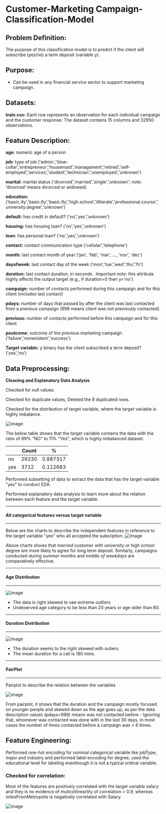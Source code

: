 # Customer-Marketing Campaign-Classification-Model

## Problem Definition:
The purpose of this classification model is to predict if the client will subscribe (yes/no) a term deposit (variable y).

## Purpose:
- Can be used in any financial service sector to support marketing campaign.

## Datasets:
**train.csv:** Each row represents an observation for each individual campaign and the customer response. The dataset contains 15 columns and 32950 observations.

## Feature Description:

**age:** numeric	age of a person

**job:** 	type of job ('admin.','blue-collar','entrepreneur','housemaid','management','retired','self-employed','services','student','technician','unemployed','unknown')

**marital:**	marital status ('divorced','married','single','unknown'; note: 'divorced' means divorced or widowed)

**education:**	('basic.4y','basic.6y','basic.9y','high.school','illiterate','professional.course','university.degree','unknown')

**default:**	has credit in default? ('no','yes','unknown')

**housing:** 	has housing loan? ('no','yes','unknown')

**loan:**		has personal loan? ('no','yes','unknown')

**contact:**	contact communication type ('cellular','telephone')

**month:**	last contact month of year ('jan', 'feb', 'mar', …, 'nov', 'dec')

**dayofweek:**	last contact day of the week ('mon','tue','wed','thu','fri')

**duration:**	last contact duration, in seconds . Important note: this attribute highly affects the output target (e.g., if duration=0 then y='no')

**campaign:**	number of contacts performed during this campaign and for this client (includes last contact)

**pdays:**	number of days that passed by after the client was last contacted from a previous campaign (999 means client was not previously contacted)

**previous:**	number of contacts performed before this campaign and for this client

**poutcome:**	outcome of the previous marketing campaign ('failure','nonexistent','success')

**Target variable:** y	binary	has the client subscribed a term deposit? ('yes','no')

## Data Preprocessing:

**Cleaning and Explanatory Data Analysis**

Checked for null values.

Checked for duplicate values, Deleted the 8 duplicated rows.

Checked for the distribution of target variable, where the target variable is highly imbalance. 

![image](/images/Client_subscription_desc.png)  

The below table shows that the target variable contains the data with the ratio of 89% "NO" to 11% "Yes", which is highly imbalanced dataset. 

|  | Count | 	% |
| ---- | ----- | ----- |
| no |	29230 |	0.887317 |
| yes	| 3712 |	0.112683 |

Performed subsetting of data to extract the data that has the target variable "yes" to conduct EDA.

Performed explanatory data analysis to learn more about the relation between each feature and the target variable.

____________________________________________________
#### All categorical features versus target variable
_____________________________________________________

Below are the charts to describe the independent features in reference to the target variable "yes" who all accepted the subsription.
![image](images/features_Vs_target.png)

Above charts shows that *married* customer with *university or high school* degree are more likely to agree for long term deposit. Similarly,
campaigns conducted during *summer* months and *middle of weekdays* are comparatively effective.

________________________________
#### Age Distribution
__________________________

![image](images/age.png)

* The data is right skewed to see extreme outliers 
* Undeserved age category to be less than 20 years or age older than 60.

______________________
#### Duration Distribution
_________________________

![image](images/duration.png)

* The duration seems to the right skewed with ouliers.
* The mean duration for a call is 180 mins.

_________________
#### PairPlot
_______________

Pairplot to describe the relation between the variables

![image](images/pairplot.png)

From pairplot, it shows that the duration and the campaign mostly focused on younger people and skewed down as the age goes up, as per the 
data description values (pdays=999) means was not contacted before - Ignoring that, whomever was contacted was done with in the last 30 days. 
In most cases the number of times contacted before a campaign was < 6 times.







## Feature Engineering:

Performed one-hot encoding for nominal categorical variable like jobType, major and industry and performed label encoding for degree, used the educational level for labeling eventhough it is not a typical ordinal variable.

### Checked for correlation:

Most of the features are positively correlated with the target variable salary and they is no evidence of muticollinearlity of correlation > 0.9, whereas milesFromMetropolis is negatively correlated with Salary.

![image](images/corr.png)



 
